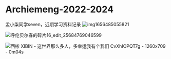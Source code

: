 # Archiemeng-2022-2024
孟小柒同学seven，近期学习资料记录
![img1656485055821](https://user-images.githubusercontent.com/77873833/177945171-c257357b-521a-4d99-a657-638566ba3a5e.png)

![呼伦贝尔春的碎片16_edit_25684769046599](https://user-images.githubusercontent.com/77873833/177945232-babf12d3-cb47-407b-9e94-4d774ad182f3.jpg)

![西彬 XIBIN - 这世界那么多人，多幸运我有个我们  CvXhIOPQT7g - 1260x709 - 0m04s](https://user-images.githubusercontent.com/77873833/177945210-ce397981-e1be-485c-85fd-0f5b81683f20.png)


